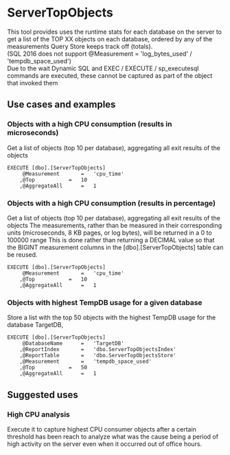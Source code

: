 # ServerTopObjects
This tool provides uses the runtime stats for each database on the server to get a list of the TOP XX objects on each database, ordered by any of the measurements Query Store keeps track off (totals).
\
(SQL 2016 does not support @Measurement = 'log_bytes_used' / 'tempdb_space_used')
\
Due to the wait Dynamic SQL and EXEC / EXECUTE / sp_executesql commands are executed, these cannot be captured as part of the object that invoked them
## Use cases and examples
### Objects with a high CPU consumption (results in microseconds)
Get a list of objects (top 10 per database), aggregating all exit results of the objects
```
EXECUTE [dbo].[ServerTopObjects]
	 @Measurement 		= 	'cpu_time'
	,@Top 			= 	10
	,@AggregateAll		=	1
```
### Objects with a high CPU consumption (results in percentage)
Get a list of objects (top 10 per database), aggregating all exit results of the objects
The measurements, rather than be measured in their corresponding units (microseconds, 8 KB pages, or log bytes), will be returned in a 0 to 100000 range
This is done rather than returning a DECIMAL value so that the BIGINT measurement columns in the [dbo].[ServerTopObjects] table can be reused.
```
EXECUTE [dbo].[ServerTopObjects]
	 @Measurement 		= 	'cpu_time'
	,@Top 			= 	10
	,@AggregateAll		=	1
```
### Objects with highest TempDB usage for a given database
Store a list with the top 50 objects with the highest TempDB usage for the database TargetDB,
```
EXECUTE [dbo].[ServerTopObjects]
	 @DatabaseName		=	'TargetDB'
	,@ReportIndex		=	'dbo.ServerTopObjectsIndex'
	,@ReportTable		=	'dbo.ServerTopObjectsStore'
	,@Measurement 		= 	'tempdb_space_used'
	,@Top 			= 	50
	,@AggregateAll		=	1
```

## Suggested uses
### High CPU analysis
Execute it to capture highest CPU consumer objects after a certain threshold has been reach to analyze what was the cause being a period of high activity on the server even when it occurred out of office hours.